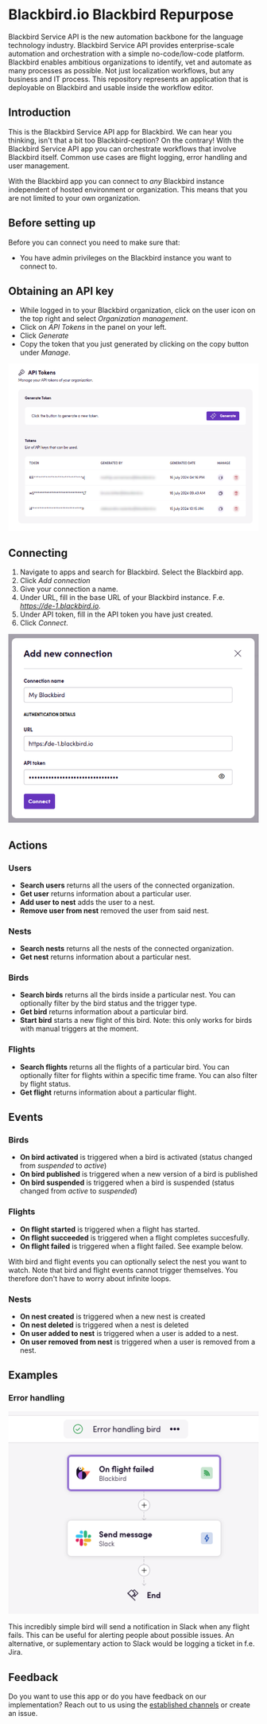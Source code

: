 # Blackbird.io Blackbird Repurpose

Blackbird Service API is the new automation backbone for the language technology industry. Blackbird Service API provides enterprise-scale automation and orchestration with a simple no-code/low-code platform. Blackbird enables ambitious organizations to identify, vet and automate as many processes as possible. Not just localization workflows, but any business and IT process. This repository represents an application that is deployable on Blackbird and usable inside the workflow editor.

## Introduction

<!-- begin docs -->

This is the Blackbird Service API app for Blackbird. We can hear you thinking, isn't that a bit too Blackbird-ception? On the contrary! With the Blackbird Service API app you can orchestrate workflows that involve Blackbird itself. Common use cases are flight logging, error handling and user management.

With the Blackbird app you can connect to _any_ Blackbird instance independent of hosted environment or organization. This means that you are not limited to your own organization.

## Before setting up

Before you can connect you need to make sure that:

- You have admin privileges on the Blackbird instance you want to connect to.

## Obtaining an API key

- While logged in to your Blackbird organization, click on the user icon on the top right and select _Organization management_.
- Click on _API Tokens_ in the panel on your left.
- Click _Generate_
- Copy the token that you just generated by clicking on the copy button under _Manage_.

![1721139522720](image/README/1721139522720.png)

## Connecting

1. Navigate to apps and search for Blackbird. Select the Blackbird app.
2. Click _Add connection_
3. Give your connection a name.
4. Under URL, fill in the base URL of your Blackbird instance. F.e. _https://de-1.blackbird.io_.
5. Under API token, fill in the API token you have just created.
6. Click _Connect_.

![1721139685169](image/README/1721139685169.png)

## Actions

### Users
- **Search users** returns all the users of the connected organization.
- **Get user** returns information about a particular user.
- **Add user to nest** adds the user to a nest.
- **Remove user from nest** removed the user from said nest.

### Nests
- **Search nests** returns all the nests of the connected organization.
- **Get nest** returns information about a particular nest.

### Birds
- **Search birds** returns all the birds inside a particular nest. You can optionally filter by the bird status and the trigger type.
- **Get bird** returns information about a particular bird.
- **Start bird** starts a new flight of this bird. Note: this only works for birds with manual triggers at the moment.

### Flights
- **Search flights** returns all the flights of a particular bird. You can optionally filter for flights within a specific time frame. You can also filter by flight status.
- **Get flight** returns information about a particular flight.

## Events

### Birds
- **On bird activated** is triggered when a bird is activated (status changed from _suspended_ to _active_)
- **On bird published** is triggered when a new version of a bird is published
- **On bird suspended** is triggered when a bird is suspended (status changed from _active_ to _suspended_)

### Flights
- **On flight started** is triggered when a flight has started.
- **On flight succeeded** is triggered when a flight completes succesfully.
- **On flight failed** is triggered when a flight failed. See example below.

With bird and flight events you can optionally select the nest you want to watch. Note that bird and flight events cannot trigger themselves. You therefore don't have to worry about infinite loops.

### Nests
- **On nest created** is triggered when a new nest is created
- **On nest deleted** is triggered when a nest is deleted
- **On user added to nest** is triggered when a user is added to a nest.
- **On user removed from nest** is triggered when a user is removed from a nest.

## Examples

### Error handling
![1721141187211](image/README/1721141187211.png)

This incredibly simple bird will send a notification in Slack when any flight fails. This can be useful for alerting people about possible issues. An alternative, or suplementary action to Slack would be logging a ticket in f.e. Jira.

## Feedback

Do you want to use this app or do you have feedback on our implementation? Reach out to us using the [established channels](https://www.blackbird.io/) or create an issue.

<!-- end docs -->
